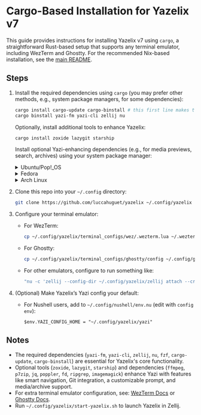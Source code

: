 # Cargo-Based Installation for Yazelix v7

This guide provides instructions for installing Yazelix v7 using `cargo`, a straightforward Rust-based setup that supports any terminal emulator, including WezTerm and Ghostty. For the recommended Nix-based installation, see the [main README](../README.md).

## Steps

1. Install the required dependencies using `cargo` (you may prefer other methods, e.g., system package managers, for some dependencies):
   ```bash
   cargo install cargo-update cargo-binstall # this first line makes the installation waaaaay faster
   cargo binstall yazi-fm yazi-cli zellij nu
   ```
   Optionally, install additional tools to enhance Yazelix:
   ```bash
   cargo install zoxide lazygit starship
   ```
   Install optional Yazi-enhancing dependencies (e.g., for media previews, search, archives) using your system package manager:

   <details>
   <summary>Ubuntu/Pop!_OS</summary>

   ```bash
   sudo apt install ffmpeg p7zip-full jq poppler-utils fd-find ripgrep imagemagick
   ```
   </details>

   <details>
   <summary>Fedora</summary>

   ```bash
   sudo dnf install ffmpeg-free p7zip jq poppler-utils fd-find ripgrep ImageMagick
   ```
   </details>

   <details>
   <summary>Arch Linux</summary>

   ```bash
   sudo pacman -S ffmpeg p7zip jq poppler fd ripgrep imagemagick
   ```
   </details>

2. Clone this repo into your `~/.config` directory:
   ```bash
   git clone https://github.com/luccahuguet/yazelix ~/.config/yazelix
   ```

3. Configure your terminal emulator:
   - For WezTerm:
     ```bash
     cp ~/.config/yazelix/terminal_configs/wez/.wezterm.lua ~/.wezterm.lua
     ```
   - For Ghostty:
     ```bash
     cp ~/.config/yazelix/terminal_configs/ghostty/config ~/.config/ghostty/config
     ```
   - For other emulators, configure to run something like:
     ```bash
     "nu -c 'zellij --config-dir ~/.config/yazelix/zellij attach --create yazelix_ghostty options --default-layout yazelix'"
     ```

4. (Optional) Make Yazelix’s Yazi config your default:
   - For Nushell users, add to `~/.config/nushell/env.nu` (edit with `config env`):
     ```nushell
     $env.YAZI_CONFIG_HOME = "~/.config/yazelix/yazi"
     ```

## Notes
- The required dependencies (`yazi-fm`, `yazi-cli`, `zellij`, `nu`, `fzf`, `cargo-update`, `cargo-binstall`) are essential for Yazelix's core functionality.
- Optional tools (`zoxide`, `lazygit`, `starship`) and dependencies (`ffmpeg`, `p7zip`, `jq`, `poppler`, `fd`, `ripgrep`, `imagemagick`) enhance Yazi with features like smart navigation, Git integration, a customizable prompt, and media/archive support.
- For extra terminal emulator configuration, see: [WezTerm Docs](https://wezfurlong.org/wezterm/config/files.html) or [Ghostty Docs](https://ghostty.org/docs/config).
- Run `~/.config/yazelix/start-yazelix.sh` to launch Yazelix in Zellij.


